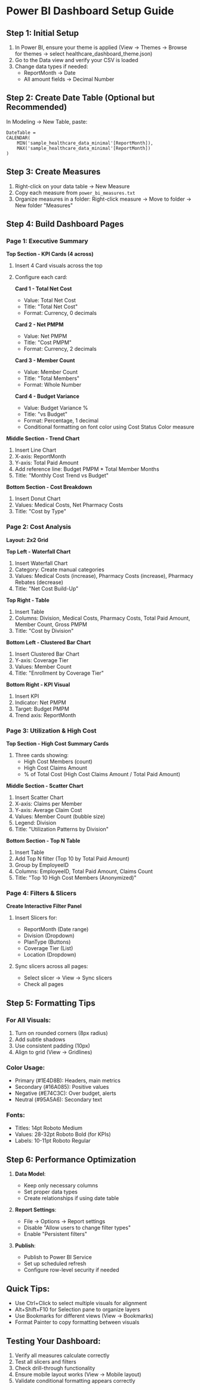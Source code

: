 # Power BI Dashboard Setup Guide

## Step 1: Initial Setup
1. In Power BI, ensure your theme is applied (View → Themes → Browse for themes → select healthcare_dashboard_theme.json)
2. Go to the Data view and verify your CSV is loaded
3. Change data types if needed:
   - ReportMonth → Date
   - All amount fields → Decimal Number

## Step 2: Create Date Table (Optional but Recommended)
In Modeling → New Table, paste:
```
DateTable = 
CALENDAR(
    MIN('sample_healthcare_data_minimal'[ReportMonth]),
    MAX('sample_healthcare_data_minimal'[ReportMonth])
)
```

## Step 3: Create Measures
1. Right-click on your data table → New Measure
2. Copy each measure from `power_bi_measures.txt`
3. Organize measures in a folder: Right-click measure → Move to folder → New folder "Measures"

## Step 4: Build Dashboard Pages

### Page 1: Executive Summary

**Top Section - KPI Cards (4 across)**
1. Insert 4 Card visuals across the top
2. Configure each card:

   **Card 1 - Total Net Cost**
   - Value: Total Net Cost
   - Title: "Total Net Cost"
   - Format: Currency, 0 decimals
   
   **Card 2 - Net PMPM**
   - Value: Net PMPM
   - Title: "Cost PMPM"
   - Format: Currency, 2 decimals
   
   **Card 3 - Member Count**
   - Value: Member Count
   - Title: "Total Members"
   - Format: Whole Number
   
   **Card 4 - Budget Variance**
   - Value: Budget Variance %
   - Title: "vs Budget"
   - Format: Percentage, 1 decimal
   - Conditional formatting on font color using Cost Status Color measure

**Middle Section - Trend Chart**
1. Insert Line Chart
2. X-axis: ReportMonth
3. Y-axis: Total Paid Amount
4. Add reference line: Budget PMPM * Total Member Months
5. Title: "Monthly Cost Trend vs Budget"

**Bottom Section - Cost Breakdown**
1. Insert Donut Chart
2. Values: Medical Costs, Net Pharmacy Costs
3. Title: "Cost by Type"

### Page 2: Cost Analysis

**Layout: 2x2 Grid**

**Top Left - Waterfall Chart**
1. Insert Waterfall Chart
2. Category: Create manual categories
3. Values: Medical Costs (increase), Pharmacy Costs (increase), Pharmacy Rebates (decrease)
4. Title: "Net Cost Build-Up"

**Top Right - Table**
1. Insert Table
2. Columns: Division, Medical Costs, Pharmacy Costs, Total Paid Amount, Member Count, Gross PMPM
3. Title: "Cost by Division"

**Bottom Left - Clustered Bar Chart**
1. Insert Clustered Bar Chart
2. Y-axis: Coverage Tier
3. Values: Member Count
4. Title: "Enrollment by Coverage Tier"

**Bottom Right - KPI Visual**
1. Insert KPI
2. Indicator: Net PMPM
3. Target: Budget PMPM
4. Trend axis: ReportMonth

### Page 3: Utilization & High Cost

**Top Section - High Cost Summary Cards**
1. Three cards showing:
   - High Cost Members (count)
   - High Cost Claims Amount
   - % of Total Cost (High Cost Claims Amount / Total Paid Amount)

**Middle Section - Scatter Chart**
1. Insert Scatter Chart
2. X-axis: Claims per Member
3. Y-axis: Average Claim Cost
4. Values: Member Count (bubble size)
5. Legend: Division
6. Title: "Utilization Patterns by Division"

**Bottom Section - Top N Table**
1. Insert Table
2. Add Top N filter (Top 10 by Total Paid Amount)
3. Group by EmployeeID
4. Columns: EmployeeID, Total Paid Amount, Claims Count
5. Title: "Top 10 High Cost Members (Anonymized)"

### Page 4: Filters & Slicers

**Create Interactive Filter Panel**
1. Insert Slicers for:
   - ReportMonth (Date range)
   - Division (Dropdown)
   - PlanType (Buttons)
   - Coverage Tier (List)
   - Location (Dropdown)

2. Sync slicers across all pages:
   - Select slicer → View → Sync slicers
   - Check all pages

## Step 5: Formatting Tips

### For All Visuals:
1. Turn on rounded corners (8px radius)
2. Add subtle shadows
3. Use consistent padding (10px)
4. Align to grid (View → Gridlines)

### Color Usage:
- Primary (#1E4D8B): Headers, main metrics
- Secondary (#16A085): Positive values
- Negative (#E74C3C): Over budget, alerts
- Neutral (#95A5A6): Secondary text

### Fonts:
- Titles: 14pt Roboto Medium
- Values: 28-32pt Roboto Bold (for KPIs)
- Labels: 10-11pt Roboto Regular

## Step 6: Performance Optimization

1. **Data Model**:
   - Keep only necessary columns
   - Set proper data types
   - Create relationships if using date table

2. **Report Settings**:
   - File → Options → Report settings
   - Disable "Allow users to change filter types"
   - Enable "Persistent filters"

3. **Publish**:
   - Publish to Power BI Service
   - Set up scheduled refresh
   - Configure row-level security if needed

## Quick Tips:

- Use Ctrl+Click to select multiple visuals for alignment
- Alt+Shift+F10 for Selection pane to organize layers
- Use Bookmarks for different views (View → Bookmarks)
- Format Painter to copy formatting between visuals

## Testing Your Dashboard:

1. Verify all measures calculate correctly
2. Test all slicers and filters
3. Check drill-through functionality
4. Ensure mobile layout works (View → Mobile layout)
5. Validate conditional formatting appears correctly